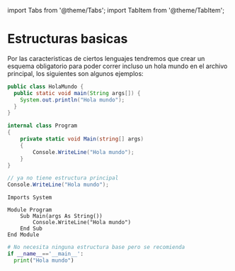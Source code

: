 import Tabs from '@theme/Tabs';
import TabItem from '@theme/TabItem';

# Estructuras basicas

Por las caracteristicas de ciertos lenguajes tendremos que crear un esquema obligatorio para poder correr incluso un hola mundo en el archivo principal, los siguientes son algunos ejemplos:

<Tabs>

<TabItem value="java" label="Java">

```java title='main.java'
public class HolaMundo {
  public static void main(String args[]) {
    System.out.println("Hola mundo");
  }
}
```

</TabItem>

<TabItem value="csharp1" label="C# antigua forma">

```csharp title='main.cs'
internal class Program
{
    private static void Main(string[] args)
    {
        Console.WriteLine("Hola mundo");
    }
}
```

</TabItem>

<TabItem value="csharp2" label="C# nueva forma">

```csharp title='main.cs'
// ya no tiene estructura principal
Console.WriteLine("Hola mundo");
```

</TabItem>

<TabItem value="vb" label="VB">

```visual-basic title="main.vb"
Imports System

Module Program
    Sub Main(args As String())
        Console.WriteLine("Hola mundo")
    End Sub
End Module
```

</TabItem>

<TabItem value="py" label="Python">

```py title="main.py"
# No necesita ninguna estructura base pero se recomienda
if __name__=='__main__':
  print("Hola mundo")
```

</TabItem>

</Tabs>
